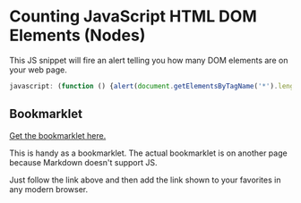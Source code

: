 # Counting JavaScript HTML DOM Elements (Nodes)

This JS snippet will fire an alert telling you how many DOM elements are on your web page.

```js
javascript: (function () {alert(document.getElementsByTagName('*').length); }());
```

## Bookmarklet

<a href="https://wmeredith.github.io/Bookmarklet-Counting-JavaScript-HTML-DOM-Elements-Nodes-/" title="Link to Count JavaScript HTML DOM Elements (Nodes) on Page">Get the bookmarklet here.</a>

This is handy as a bookmarklet. The actual bookmarklet is on another page because Markdown doesn't support JS.

Just follow the link above and then add the link shown to your favorites in any modern browser.
